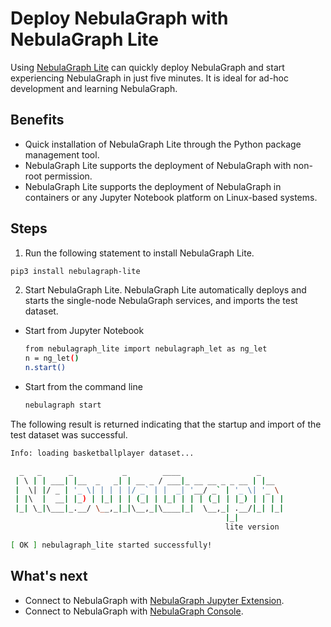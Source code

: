 # Deploy NebulaGraph with NebulaGraph Lite

Using [NebulaGraph Lite](https://github.com/nebula-contrib/nebulagraph-lite) can quickly deploy NebulaGraph and start experiencing NebulaGraph in just five minutes. It is ideal for ad-hoc development and learning NebulaGraph.

## Benefits

- Quick installation of NebulaGraph Lite through the Python package management tool.
- NebulaGraph Lite supports the deployment of NebulaGraph with non-root permission.
- NebulaGraph Lite supports the deployment of NebulaGraph in containers or any Jupyter Notebook platform on Linux-based systems.

## Steps

1. Run the following statement to install NebulaGraph Lite.

  ```bash
  pip3 install nebulagraph-lite
  ```

2. Start NebulaGraph Lite. NebulaGraph Lite automatically deploys and starts the single-node NebulaGraph services, and imports the test dataset.

  - Start from Jupyter Notebook

    ```bash
    from nebulagraph_lite import nebulagraph_let as ng_let
    n = ng_let()
    n.start()
    ```

  - Start from the command line

    ```bash
    nebulagraph start
    ```

The following result is returned indicating that the startup and import of the test dataset was successful.

```bash
Info: loading basketballplayer dataset...

  _   _      _           _        ____                 _
 | \ | | ___| |__  _   _| | __ _ / ___|_ __ __ _ _ __ | |__
 |  \| |/ _ | '_ \| | | | |/ _` | |  _| '__/ _` | '_ \| '_ \
 | |\  |  __| |_) | |_| | | (_| | |_| | | | (_| | |_) | | | |
 |_| \_|\___|_.__/ \__,_|_|\__,_|\____|_|  \__,_| .__/|_| |_|
                                                |_|
                                                lite version

[ OK ] nebulagraph_lite started successfully!
```

## What's next

- Connect to NebulaGraph with [NebulaGraph Jupyter Extension](https://jupyter-nebulagraph.readthedocs.io/en/latest/).
- Connect to NebulaGraph with [NebulaGraph Console](../connect-to-nebula-graph.md).
